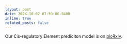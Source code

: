 ```yaml
---
layout: post
date: 2024-10-02 07:59:00-0400
inline: true
related_posts: false
---
```


Our Cis-regulatory Element prediciton model is on [bioRxiv](https://www.biorxiv.org/content/10.1101/2024.10.02.616391v1).
